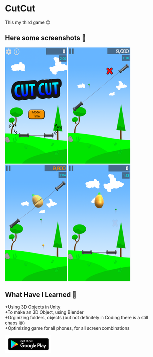 # CutCut
This my third game 😉

## Here some screenshots 📱
<img src="Cut/Images/1.webp" width="200" height="375">  <img src="Cut/Images/2.webp" width="200" height="375">    <img src="Cut/Images/3.webp" width="200" height="375">    <img src="Cut/Images/4.webp" width="200" height="375">

## What Have I Learned 📖
+Using 3D Objects in Unity <br />
+To make an 3D Object, using Blender<br />
+Orginizing folders, objects (but not definitely in Coding there is a still chaos 😐)<br />
+Optimizing game for all phones, for all screen combinations

<a href="https://play.google.com/store/apps/details?id=com.AhmetBAYIR.CutCut">
<img src="Cut/Images/PlayStoreLink.webp" width="150"></a>
